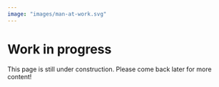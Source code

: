 ```yaml
---
image: "images/man-at-work.svg"
---
```


# Work in progress

This page is still under construction. Please come back later for more content!
